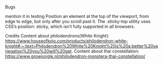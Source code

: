 Bugs

mention it in testing
Position an element at the top of the viewport, from edge to edge, but only after you scroll past it. The .sticky-top utility uses CSS’s position: sticky, which isn’t fully supported in all browsers.


Credits
Content about philodendrons(White Knight): 
https://www.houseofkojo.com/products/philodendron-white-knight#:~:text=Philodendron%20White%20Knight%20is%20a,better%20variegation%20you%20will%20get.
Content about thai constellation:
https://www.growjungle.nl/philodendron-monstera-thai-constellation/